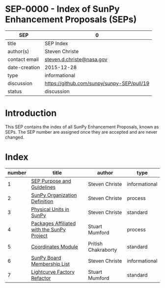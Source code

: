 # SEP-0000 - Index of SunPy Enhancement Proposals (SEPs)

| SEP           | 0 |
|---------------|---|
| title         | SEP Index |
| author(s)     | Steven Christe |
| contact email | steven.d.christe@nasa.gov |
| date-creation | 2015-12-28 |
| type          | informational |
| discussion    | https://github.com/sunpy/sunpy-SEP/pull/19 |
| status        | discussion |

# Introduction

This SEP contains the index of all SunPy Enhancement Proposals,
known as SEPs. The SEP number are assigned once they are accepted
and are never changed.

# Index

| number | title | author | type |
|--------|-------|--------|------|
| 1 | [SEP Purpose and Guidelines](./SEP-0001.md) | Steven Christe | informational |
| 2 | [SunPy Organization Definition](./SEP-0002.md) | Steven Christe | process |
| 3 | [Physical Units in SunPy](./SEP-0003.md) | Steven Christe | standard |
| 4 | [Packages Affiliated with the SunPy Project](./SEP-0004.md) | Stuart Mumford | process |
| 5 | [Coordinates Module](./SEP-0005.md) | Pritish Chakraborty | standard |
| 6 | [SunPy Board Membership List](./SEP-0006.md) | Steven Christe | informational |
| 7 | [Lightcurve Factory Refactor](./SEP-0007.md) | Stuart Mumford | standard |
